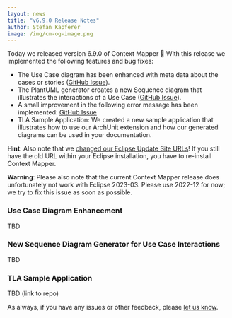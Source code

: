 ```yaml
---
layout: news
title: "v6.9.0 Release Notes"
author: Stefan Kapferer
image: /img/cm-og-image.png
---
```


Today we released version 6.9.0 of Context Mapper 🥳 With this release we implemented the following features and bug fixes:

 * The Use Case diagram has been enhanced with meta data about the cases or stories ([GitHub Issue](https://github.com/ContextMapper/context-mapper-dsl/issues/335)).
 * The PlantUML generator creates a new Sequence diagram that illustrates the interactions of a Use Case ([GitHub Issue](https://github.com/ContextMapper/context-mapper-dsl/issues/336)).
 * A small improvement in the following error message has been implemented: [GitHub Issue](https://github.com/ContextMapper/context-mapper-dsl/issues/340)
 * TLA Sample Application: We created a new sample application that illustrates how to use our ArchUnit extension and how our generated diagrams can be used in your documentation.

**Hint**: Also note that we [changed our Eclipse Update Site URLs](https://contextmapper.org/news/2023/06/13/eclipse-update-site-url-changed/)! If you still have the old URL within your Eclipse installation, you have to re-install Context Mapper.

**Warning**: Please also note that the current Context Mapper release does unfortunately not work with Eclipse 2023-03. Please use 2022-12 for now; we try to fix this issue as soon as possible.

### Use Case Diagram Enhancement
TBD

### New Sequence Diagram Generator for Use Case Interactions
TBD

### TLA Sample Application
TBD (link to repo)


As always, if you have any issues or other feedback, please [let us know](/getting-involved/).
